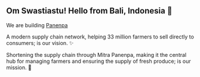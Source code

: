 ## Om Swastiastu! Hello from Bali, Indonesia 👋

We are building [Panenpa](https://panenpa.com/about)

A modern supply chain network, helping 33 million farmers to sell directly to consumers; is our vision. ✨

Shortening the supply chain through Mitra Panenpa, making it the central hub for managing farmers and ensuring the supply of fresh produce; is our mission. 🎯
